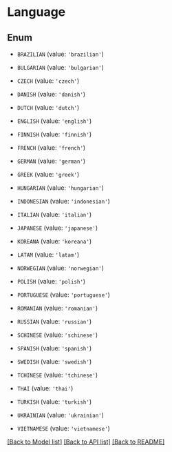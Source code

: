 # Language


## Enum

* `BRAZILIAN` (value: `'brazilian'`)

* `BULGARIAN` (value: `'bulgarian'`)

* `CZECH` (value: `'czech'`)

* `DANISH` (value: `'danish'`)

* `DUTCH` (value: `'dutch'`)

* `ENGLISH` (value: `'english'`)

* `FINNISH` (value: `'finnish'`)

* `FRENCH` (value: `'french'`)

* `GERMAN` (value: `'german'`)

* `GREEK` (value: `'greek'`)

* `HUNGARIAN` (value: `'hungarian'`)

* `INDONESIAN` (value: `'indonesian'`)

* `ITALIAN` (value: `'italian'`)

* `JAPANESE` (value: `'japanese'`)

* `KOREANA` (value: `'koreana'`)

* `LATAM` (value: `'latam'`)

* `NORWEGIAN` (value: `'norwegian'`)

* `POLISH` (value: `'polish'`)

* `PORTUGUESE` (value: `'portuguese'`)

* `ROMANIAN` (value: `'romanian'`)

* `RUSSIAN` (value: `'russian'`)

* `SCHINESE` (value: `'schinese'`)

* `SPANISH` (value: `'spanish'`)

* `SWEDISH` (value: `'swedish'`)

* `TCHINESE` (value: `'tchinese'`)

* `THAI` (value: `'thai'`)

* `TURKISH` (value: `'turkish'`)

* `UKRAINIAN` (value: `'ukrainian'`)

* `VIETNAMESE` (value: `'vietnamese'`)

[[Back to Model list]](../README.md#documentation-for-models) [[Back to API list]](../README.md#documentation-for-api-endpoints) [[Back to README]](../README.md)


